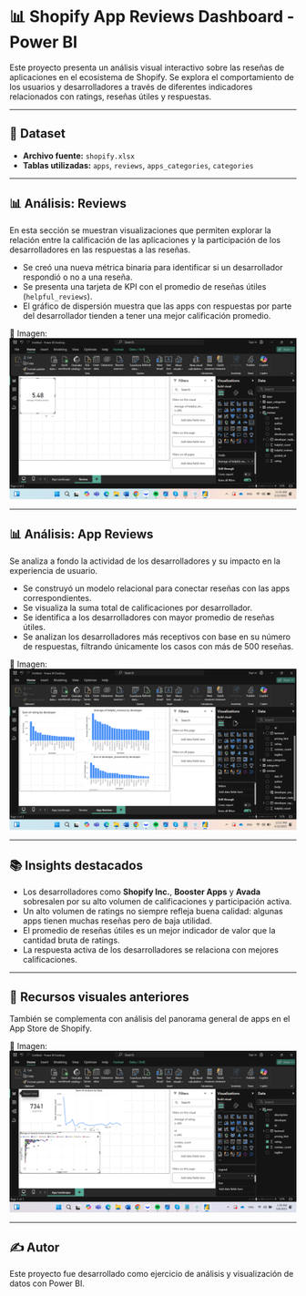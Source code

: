 # 📊 Shopify App Reviews Dashboard - Power BI

Este proyecto presenta un análisis visual interactivo sobre las reseñas de aplicaciones en el ecosistema de Shopify. Se explora el comportamiento de los usuarios y desarrolladores a través de diferentes indicadores relacionados con ratings, reseñas útiles y respuestas.

---

## 📁 Dataset

- **Archivo fuente:** `shopify.xlsx`
- **Tablas utilizadas:** `apps`, `reviews`, `apps_categories`, `categories`

---

## 📊 Análisis: Reviews

En esta sección se muestran visualizaciones que permiten explorar la relación entre la calificación de las aplicaciones y la participación de los desarrolladores en las respuestas a las reseñas.

- Se creó una nueva métrica binaria para identificar si un desarrollador respondió o no a una reseña.
- Se presenta una tarjeta de KPI con el promedio de reseñas útiles (`helpful_reviews`).
- El gráfico de dispersión muestra que las apps con respuestas por parte del desarrollador tienden a tener una mejor calificación promedio.

📸 Imagen:  
![Image](ShopifyPic/Screenshot2025-05-12111644.png)

---

## 📊 Análisis: App Reviews

Se analiza a fondo la actividad de los desarrolladores y su impacto en la experiencia de usuario.

- Se construyó un modelo relacional para conectar reseñas con las apps correspondientes.
- Se visualiza la suma total de calificaciones por desarrollador.
- Se identifica a los desarrolladores con mayor promedio de reseñas útiles.
- Se analizan los desarrolladores más receptivos con base en su número de respuestas, filtrando únicamente los casos con más de 500 reseñas.

📸 Imagen:  
![Image](ShopifyPic/Screenshot2025-05-12121118.png)

---

## 📚 Insights destacados

- Los desarrolladores como **Shopify Inc.**, **Booster Apps** y **Avada** sobresalen por su alto volumen de calificaciones y participación activa.
- Un alto volumen de ratings no siempre refleja buena calidad: algunas apps tienen muchas reseñas pero de baja utilidad.
- El promedio de reseñas útiles es un mejor indicador de valor que la cantidad bruta de ratings.
- La respuesta activa de los desarrolladores se relaciona con mejores calificaciones.

---

## 📎 Recursos visuales anteriores

También se complementa con análisis del panorama general de apps en el App Store de Shopify.

📸 Imagen:  
![Image](ShopifyPic/Screenshot2025-05-08011840.png)

---

## ✍️ Autor

Este proyecto fue desarrollado como ejercicio de análisis y visualización de datos con Power BI.


